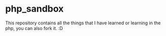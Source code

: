 # php_sandbox
This repository contains all the things that I have learned or learning in the php, you can also fork it. :D
